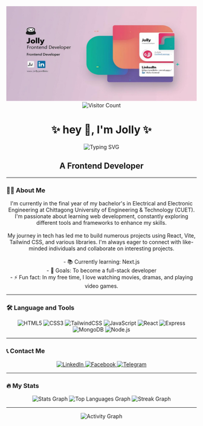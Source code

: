<div align="center">
  <img height="250" width="700" src="https://raw.githubusercontent.com/Jollypru/Jollypru/refs/heads/main/image.jpg" alt="Header Image" />
</div>

<div align="center">
  <img src="https://visitor-badge.laobi.icu/badge?page_id=Jollypru.Jollypru&" alt="Visitor Count" />
</div>

<h1 align="center">✨ hey 👋, I'm Jolly ✨</h1>

<p align="center">
  <img src="https://readme-typing-svg.herokuapp.com?font=Fira+Code&size=24&duration=3000&pause=1000&color=2F80ED&width=435&lines=Frontend+Developer;Passionate+Learner;Lifelong+Innovator" alt="Typing SVG" />
</p>

<h2 align="center">A Frontend Developer</h2>

---

<h3 align="left">👩‍💻 About Me</h3>

<p align="center">
  I'm currently in the final year of my bachelor's in Electrical and Electronic Engineering at Chittagong University of Engineering & Technology (CUET). I'm passionate about learning web development, constantly exploring different tools and frameworks to enhance my skills. 
  <br><br>
  My journey in tech has led me to build numerous projects using React, Vite, Tailwind CSS, and various libraries. I'm always eager to connect with like-minded individuals and collaborate on interesting projects.
  <br><br>
  - 📚 Currently learning: Next.js<br>
  - 🎯 Goals: To become a full-stack developer<br>
  - ⚡ Fun fact: In my free time, I love watching movies, dramas, and playing video games.
</p>

---

<h3 align="left">🛠 Language and Tools</h3>

<div align="center">
  <img src="https://cdn.jsdelivr.net/gh/devicons/devicon/icons/html5/html5-original.svg" height="40" alt="HTML5" />
  <img src="https://cdn.jsdelivr.net/gh/devicons/devicon/icons/css3/css3-original.svg" height="40" alt="CSS3" />
  <img src="https://cdn.jsdelivr.net/gh/devicons/devicon/icons/tailwindcss/tailwindcss-original-wordmark.svg" height="40" alt="TailwindCSS" />
  <img src="https://cdn.jsdelivr.net/gh/devicons/devicon/icons/javascript/javascript-original.svg" height="40" alt="JavaScript" />
  <img src="https://cdn.jsdelivr.net/gh/devicons/devicon/icons/react/react-original.svg" height="40" alt="React" />
  <img src="https://cdn.jsdelivr.net/gh/devicons/devicon/icons/express/express-original.svg" height="40" alt="Express" />
  <img src="https://cdn.jsdelivr.net/gh/devicons/devicon/icons/mongodb/mongodb-original.svg" height="40" alt="MongoDB" />
  <img src="https://cdn.jsdelivr.net/gh/devicons/devicon/icons/nodejs/nodejs-original.svg" height="40" alt="Node.js" />
</div>

---

<h3 align="left">📞 Contact Me</h3>

<div align="center">
  <a href="https://www.linkedin.com/in/jolly-pru-marma-9b7a211bb/" target="_blank">
    <img src="https://img.shields.io/badge/LinkedIn-%230077B5.svg?style=for-the-badge&logo=linkedin&logoColor=white" alt="LinkedIn" />
  </a>
  <a href="https://www.facebook.com/jollypru.marma.7/" target="_blank">
    <img src="https://img.shields.io/badge/Facebook-%231877F2.svg?style=for-the-badge&logo=facebook&logoColor=white" alt="Facebook" />
  </a>
  <a href="https://t.me/jolly_pru" target="_blank">
    <img src="https://img.shields.io/badge/Telegram-%2300ACD7.svg?style=for-the-badge&logo=telegram&logoColor=white" alt="Telegram" />
  </a>
</div>

---

<h3 align="left">🔥 My Stats</h3>

<div align="center">
  <img src="https://github-readme-stats.vercel.app/api?username=Jollypru&hide_title=false&hide_rank=false&show_icons=true&include_all_commits=true&count_private=true&disable_animations=false&theme=algolia&locale=en&hide_border=false" height="150" alt="Stats Graph" />
  <img src="https://github-readme-stats.vercel.app/api/top-langs?username=Jollypru&locale=en&hide_title=false&layout=compact&card_width=320&langs_count=5&theme=tokyonight&hide_border=false" height="150" alt="Top Languages Graph" />
  <img src="https://streak-stats.demolab.com?user=Jollypru&locale=en&mode=daily&theme=dracula&hide_border=false&border_radius=5" height="150" alt="Streak Graph" />
</div>

---

<p align="center">
  <img src="https://github-readme-activity-graph.vercel.app/graph?username=Jollypru&bg_color=1F222E&color=00BFFF&line=2F80ED&point=FFFFFF&area=true&hide_border=true" alt="Activity Graph" />
</p>

